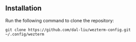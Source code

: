 ## Installation
Run the following command to clone the repository:

```git clone https://github.com/dal-liu/wezterm-config.git ~/.config/wezterm```
